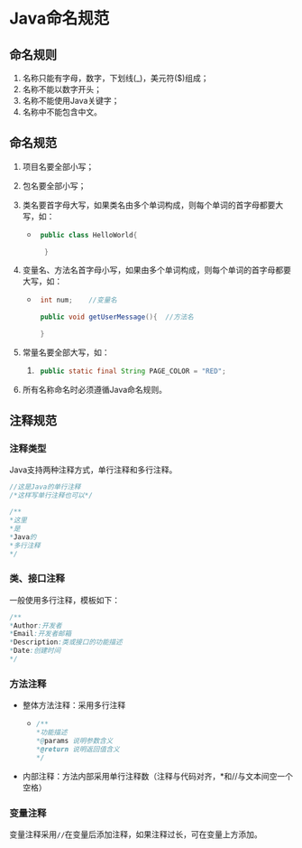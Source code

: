 # Java命名规范

## 命名规则

1.  名称只能有字母，数字，下划线(_)，美元符($)组成；
2.  名称不能以数字开头；
3.  名称不能使用Java关键字；
4.  名称中不能包含中文。

## 命名规范

1.  项目名要全部小写；

2.  包名要全部小写；

3.  类名要首字母大写，如果类名由多个单词构成，则每个单词的首字母都要大写，如：

    +  ```java
        public class HelloWorld{
         
         }
        ```

4.  变量名、方法名首字母小写，如果由多个单词构成，则每个单词的首字母都要大写，如：

    +  ```Java
        int num;    //变量名
        
        public void getUserMessage(){  //方法名
        
        }
        ```

5. 常量名要全部大写，如：

    1. ```java
        public static final String PAGE_COLOR = "RED";
        ```

6. 所有名称命名时必须遵循Java命名规则。

## 注释规范

### 注释类型

Java支持两种注释方式，单行注释和多行注释。

```java
//这是Java的单行注释
/*这样写单行注释也可以*/

/**
*这里
*是
*Java的
*多行注释
*/
```

### 类、接口注释

一般使用多行注释，模板如下：

```java
/**
*Author:开发者
*Email:开发者邮箱
*Description:类或接口的功能描述
*Date:创建时间
*/
```

### 方法注释

+   整体方法注释：采用多行注释

    +   ```Java
        /**
        *功能描述
        *@params 说明参数含义
        *@return 说明返回值含义
        */
        ```

+   内部注释：方法内部采用单行注释数（注释与代码对齐，*和//与文本间空一个空格） 

### 变量注释

变量注释采用<code>//</code>在变量后添加注释，如果注释过长，可在变量上方添加。
